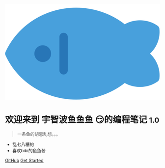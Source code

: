![logo](_media/Fish.svg)

# 欢迎来到 宇智波鱼鱼鱼 😏的编程笔记 <small>1.0</small>

> 一条鱼的胡思乱想。。。

- 乱七八糟的
- 喜欢bibi的鱼鱼酱

[GitHub](https://github.com/blueyuyu)
[Get Started](/InterviewQuestions/2024前端面试题(整理版).md)
